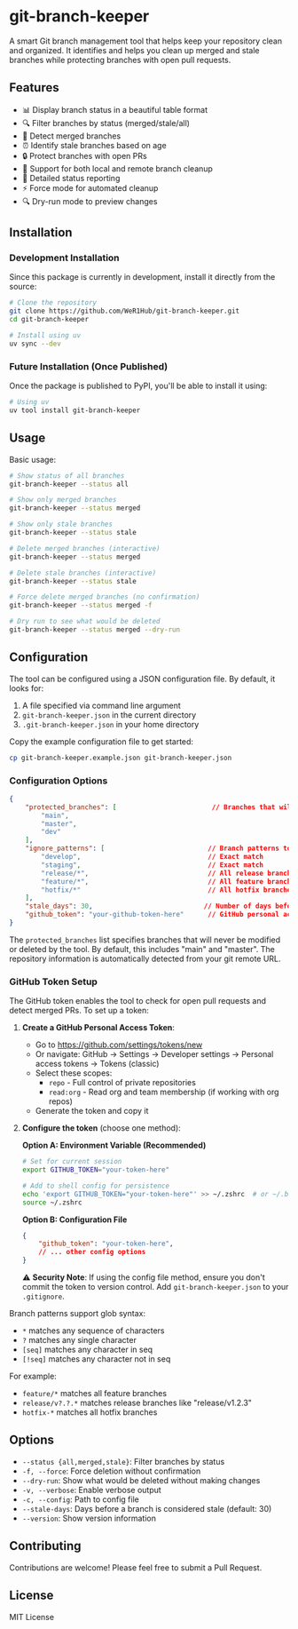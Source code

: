 # git-branch-keeper

A smart Git branch management tool that helps keep your repository clean and organized. It identifies and helps you clean up merged and stale branches while protecting branches with open pull requests.

## Features

- 📊 Display branch status in a beautiful table format
- 🔍 Filter branches by status (merged/stale/all)
- 🔄 Detect merged branches
- ⏰ Identify stale branches based on age
- 🔒 Protect branches with open PRs
- 🚀 Support for both local and remote branch cleanup
- 📝 Detailed status reporting
- ⚡ Force mode for automated cleanup
- 🔍 Dry-run mode to preview changes

## Installation

### Development Installation

Since this package is currently in development, install it directly from the source:

```bash
# Clone the repository
git clone https://github.com/WeR1Hub/git-branch-keeper.git
cd git-branch-keeper

# Install using uv
uv sync --dev
```

### Future Installation (Once Published)

Once the package is published to PyPI, you'll be able to install it using:

```bash
# Using uv
uv tool install git-branch-keeper
```

## Usage

Basic usage:

```bash
# Show status of all branches
git-branch-keeper --status all

# Show only merged branches
git-branch-keeper --status merged

# Show only stale branches
git-branch-keeper --status stale

# Delete merged branches (interactive)
git-branch-keeper --status merged

# Delete stale branches (interactive)
git-branch-keeper --status stale

# Force delete merged branches (no confirmation)
git-branch-keeper --status merged -f

# Dry run to see what would be deleted
git-branch-keeper --status merged --dry-run
```

## Configuration

The tool can be configured using a JSON configuration file. By default, it looks for:
1. A file specified via command line argument
2. `git-branch-keeper.json` in the current directory
3. `.git-branch-keeper.json` in your home directory

Copy the example configuration file to get started:

```bash
cp git-branch-keeper.example.json git-branch-keeper.json
```

### Configuration Options

```json
{
    "protected_branches": [                        // Branches that will never be modified
        "main",
        "master",
        "dev"
    ],
    "ignore_patterns": [                          // Branch patterns to ignore (glob syntax)
        "develop",                                // Exact match
        "staging",                                // Exact match
        "release/*",                              // All release branches
        "feature/*",                              // All feature branches
        "hotfix/*"                                // All hotfix branches
    ],
    "stale_days": 30,                            // Number of days before a branch is considered stale
    "github_token": "your-github-token-here"      // GitHub personal access token (optional)
}
```

The `protected_branches` list specifies branches that will never be modified or deleted by the tool. By default, this includes "main" and "master". The repository information is automatically detected from your git remote URL.

### GitHub Token Setup

The GitHub token enables the tool to check for open pull requests and detect merged PRs. To set up a token:

1. **Create a GitHub Personal Access Token**:
   - Go to https://github.com/settings/tokens/new
   - Or navigate: GitHub → Settings → Developer settings → Personal access tokens → Tokens (classic)
   - Select these scopes:
     - `repo` - Full control of private repositories
     - `read:org` - Read org and team membership (if working with org repos)
   - Generate the token and copy it

2. **Configure the token** (choose one method):
   
   **Option A: Environment Variable (Recommended)**
   ```bash
   # Set for current session
   export GITHUB_TOKEN="your-token-here"
   
   # Add to shell config for persistence
   echo 'export GITHUB_TOKEN="your-token-here"' >> ~/.zshrc  # or ~/.bashrc
   source ~/.zshrc
   ```
   
   **Option B: Configuration File**
   ```json
   {
       "github_token": "your-token-here",
       // ... other config options
   }
   ```
   
   ⚠️ **Security Note**: If using the config file method, ensure you don't commit the token to version control. Add `git-branch-keeper.json` to your `.gitignore`.

Branch patterns support glob syntax:
- `*` matches any sequence of characters
- `?` matches any single character
- `[seq]` matches any character in seq
- `[!seq]` matches any character not in seq

For example:
- `feature/*` matches all feature branches
- `release/v?.?.*` matches release branches like "release/v1.2.3"
- `hotfix-*` matches all hotfix branches

## Options

- `--status {all,merged,stale}`: Filter branches by status
- `-f, --force`: Force deletion without confirmation
- `--dry-run`: Show what would be deleted without making changes
- `-v, --verbose`: Enable verbose output
- `-c, --config`: Path to config file
- `--stale-days`: Days before a branch is considered stale (default: 30)
- `--version`: Show version information

## Contributing

Contributions are welcome! Please feel free to submit a Pull Request.

## License

MIT License
